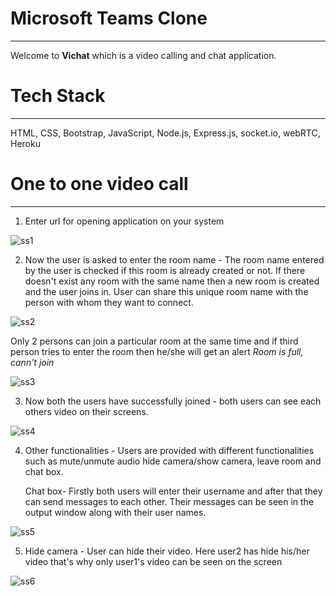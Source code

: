# Microsoft Teams Clone
***
Welcome to **Vichat** which is a video calling and chat application.

# Tech Stack
***
HTML, CSS, Bootstrap, JavaScript, Node.js, Express.js, socket.io, webRTC, Heroku

# One to one video call
***
1. Enter url for opening application on your system

![ss1](https://user-images.githubusercontent.com/64426164/125456119-140f1367-c2fa-4b82-9caa-8b1037ad5816.PNG)

2. Now the user is asked to enter the room name - The room name entered by the user is checked if this room is already created or not. If there doesn't exist any room with the same name then a new room is created and the user joins in. User can share this unique room name with the person with whom they want to connect.

![ss2](https://user-images.githubusercontent.com/64426164/125459141-fdbbb302-a2ad-4483-8362-4dbd862312cd.PNG)


 Only 2 persons can join a particular room at the same time and if third person tries to enter the room then he/she will get an alert *Room is full, cann't join*


![ss3](https://user-images.githubusercontent.com/64426164/125461539-933ace49-9b3a-445d-b5b8-1f645e2de16c.PNG)

3. Now both the users have successfully joined - both users can see each others video on their screens. 

![ss4](https://user-images.githubusercontent.com/64426164/125461536-e1a289d6-6f1e-4c95-bd0e-8551cc8f6c90.PNG)

4. Other functionalities - Users are provided with different functionalities such as mute/unmute audio hide camera/show camera, leave room and chat box.
   
   Chat box- Firstly both users will enter their username and after that they can send messages to each other. Their messages can be seen in the output window along with their user names.

![ss5](https://user-images.githubusercontent.com/64426164/125461531-4df1011a-78a0-4569-86a6-64f6b66bba0b.PNG)

5. Hide camera - User can hide their video. Here user2 has hide his/her video that's why only user1's video can be seen on the screen


![ss6](https://user-images.githubusercontent.com/64426164/125461525-d9853eb5-0f16-4ef7-94b5-25179e9641d4.PNG)
